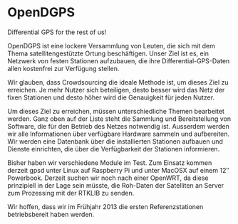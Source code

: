 # OpenDGPS
Differential GPS for the rest of us!

OpenDGPS ist eine lockere Versammlung von Leuten, die sich mit dem Thema satellitengestützte Ortung beschäftigen. Unser Ziel ist es, ein Netzwerk von festen Stationen aufzubauen, die ihre Differential-GPS-Daten allen kostenfrei zur Verfügung stellen.

Wir glauben, dass Crowdsourcing die ideale Methode ist, um dieses Ziel zu erreichen. Je mehr Nutzer sich beteiligen, desto besser wird das Netz der fixen Stationen und desto höher wird die Genauigkeit für jeden Nutzer.

Um dieses Ziel zu erreichen, müssen unterschiedliche Themen bearbeitet werden. Ganz oben auf der Liste steht die Sammlung und Bereitstellung von Software, die für den Betrieb des Netzes notwendig ist. Ausserdem werden wir alle Informationen über verfügbare Hardware sammeln und aufbereiten. Wir werden eine Datenbank über die installierten Stationen aufbauen und Dienste einrichten, die über die Verfügbarkeit der Stationen informieren.

Bisher haben wir verschiedene Module im Test. Zum Einsatz kommen derzeit gpsd unter Linux auf Raspberry Pi und unter MacOSX auf einem 12″ Powerbook. Derzeit suchen wir noch nach einer OpenWRT, da diese prinzipiell in der Lage sein müsste, die Roh-Daten der Satelliten an Server zum Prozessing mit der RTKLIB zu senden.

Wir hoffen, dass wir im Frühjahr 2013 die ersten Referenzstationen betriebsbereit haben werden.
